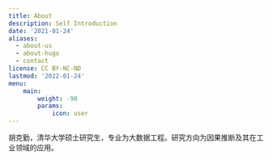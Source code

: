 ```yaml
---
title: About
description: Self Introduction
date: '2021-01-24'
aliases:
  - about-us
  - about-hugo
  - contact
license: CC BY-NC-ND
lastmod: '2022-01-24'
menu:
    main: 
        weight: -90
        params:
            icon: user
---
```


胡克勤，清华大学硕士研究生，专业为大数据工程。研究方向为因果推断及其在工业领域的应用。
